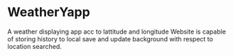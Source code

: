 # WeatherYapp
A weather displaying app acc to lattitude and longitude
Website is capable of storing history to local save and update background with respect to location searched.
